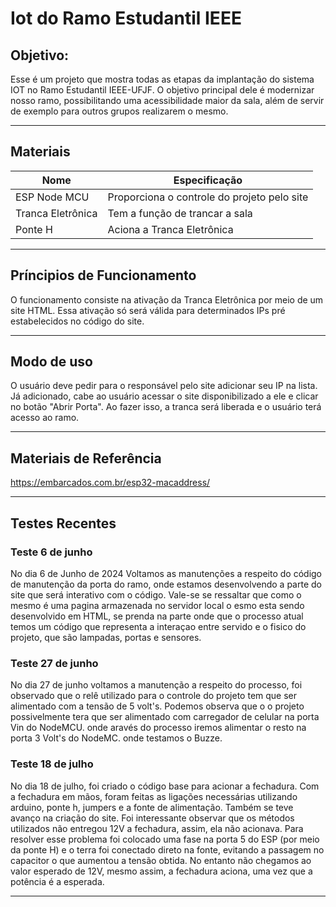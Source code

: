 # Iot do Ramo Estudantil IEEE

## Objetivo:
Esse é um projeto que mostra todas as etapas da implantação do sistema IOT no Ramo Estudantil IEEE-UFJF. O objetivo principal dele é modernizar nosso ramo, possibilitando uma acessibilidade maior da sala, além de servir de exemplo para outros grupos realizarem o mesmo.

_____________________________________________________________________________________________________________________________________

## Materiais

|        Nome          |    Especificação                           |
|----------------------|--------------------------------------------|
| ESP Node MCU         | Proporciona o controle do projeto pelo site|
| Tranca Eletrônica    | Tem a função de trancar a sala             |
| Ponte H              | Aciona a Tranca Eletrônica                 |

_____________________________________________________________________________________________________________________________________

## Príncipios de Funcionamento 

O funcionamento consiste na ativação da Tranca Eletrônica por meio de um site HTML. Essa ativação só será válida para determinados IPs pré estabelecidos no código do site.

________________________________________________________________________________________________________________________________________

## Modo de uso

O usuário deve pedir para o responsável pelo site adicionar seu IP na lista. Já adicionado, cabe ao usuário acessar o site disponibilizado a ele e clicar no botão "Abrir Porta". Ao fazer isso, a tranca será liberada e o usuário terá acesso ao ramo.

_______________________________________________________________________________________________________________________________________

## Materiais de Referência

https://embarcados.com.br/esp32-macaddress/

__________________________________________________________________________________________________________________________________________

## Testes Recentes

### Teste 6 de junho
No dia 6 de Junho de 2024 Voltamos as manutenções a respeito do código de manutenção da porta do ramo, onde estamos desenvolvendo a parte do site que será interativo com o código. Vale-se se ressaltar que como o mesmo é uma pagina armazenada no servidor local o esmo esta sendo desenvolvido em HTML, se prenda na parte onde que o processo atual temos um código que representa a interaçao entre servido e o fisico do projeto, que são lampadas, portas e sensores. 

### Teste 27 de junho
No dia 27 de junho voltamos a manutenção a respeito do processo, foi observado que o relê utilizado para o controle do projeto tem que ser alimentado com a tensão de 5 volt's. Podemos observa que o o projeto possivelmente tera que ser alimentado com carregador de celular na porta Vin do NodeMCU. onde aravés do processo iremos alimentar o resto na porta 3 Volt's do NodeMC. onde testamos o Buzze.

### Teste 18 de julho
No dia 18 de julho, foi criado o código base para acionar a fechadura. Com a fechadura em mãos, foram feitas as ligações necessárias utilizando arduino, ponte h, jumpers e a fonte de alimentação. Também se teve avanço na criação do site. Foi interessante observar que os métodos utilizados não entregou 12V a fechadura, assim, ela não acionava. Para resolver esse problema foi colocado uma fase na porta 5 do ESP (por meio da ponte H) e o terra foi conectado direto na fonte, evitando a passagem no capacitor o que aumentou a tensão obtida. No entanto não chegamos ao valor esperado de 12V, mesmo assim, a fechadura aciona, uma vez que a potência é a esperada.

__________________________________________________________________________________________________________________________________________________________________________________
